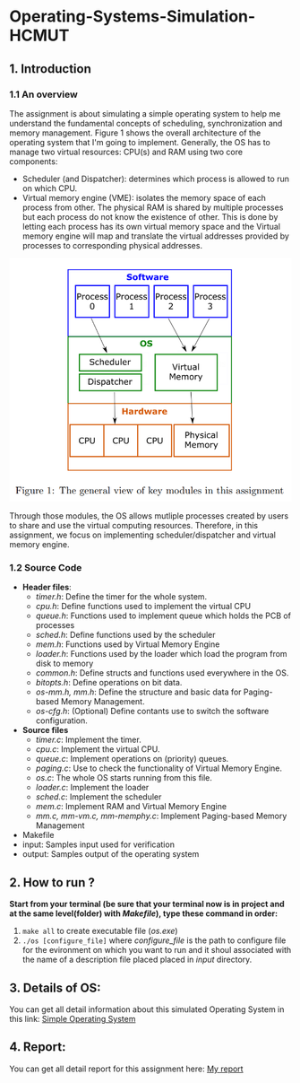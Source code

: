 # Operating-Systems-Simulation-HCMUT
## 1.  Introduction
### 1.1 An overview
The assignment is about simulating a simple operating system to help me understand the fundamental concepts of scheduling, synchronization and memory management. Figure 1 shows the overall architecture of the operating system that I'm going to implement. Generally, the OS has to manage two virtual resources:
CPU(s) and RAM using two core components:
- Scheduler (and Dispatcher): determines which process is allowed to run on which CPU.
- Virtual memory engine (VME): isolates the memory space of each process from other. The physical RAM is shared by multiple processes but each process do not know the existence of other. This is done by letting each process has its own virtual memory space and the Virtual memory engine will map and translate the virtual addresses provided by processes to corresponding physical addresses.

![Overview of Operating Systems](OperatingSystems_overview.png)

Through those modules, the OS allows mutliple processes created by users to share and use the virtual computing resources. Therefore, in this assignment, we focus on implementing scheduler/dispatcher and virtual memory engine.

### 1.2 Source Code
- **Header files**:
  - *timer.h*: Define the timer for the whole system.
  - *cpu.h*: Define functions used to implement the virtual CPU
  - *queue.h*: Functions used to implement queue which holds the PCB of processes
  - *sched.h*: Define functions used by the scheduler
  - *mem.h*: Functions used by Virtual Memory Engine
  - *loader.h*: Functions used by the loader which load the program from disk to memory
  - *common.h*: Define structs and functions used everywhere in the OS.
  - *bitopts.h*: Define operations on bit data.
  - *os-mm.h, mm.h*: Define the structure and basic data for Paging-based Memory Management.
  - *os-cfg.h*: (Optional) Define contants use to switch the software configuration.
- **Source files**
  - *timer.c*: Implement the timer.
  - *cpu.c*: Implement the virtual CPU.
  - *queue.c*: Implement operations on (priority) queues.
  - *paging.c*: Use to check the functionality of Virtual Memory Engine.
  - *os.c*: The whole OS starts running from this file.
  - *loader.c*: Implement the loader
  - *sched.c*: Implement the scheduler
  - *mem.c*: Implement RAM and Virtual Memory Engine
  - *mm.c, mm-vm.c, mm-memphy.c*: Implement Paging-based Memory Management
- Makefile
- input: Samples input used for verification
- output: Samples output of the operating system
## 2. How to run ?
**Start from your terminal (be sure that your terminal now is in project and at the same level(folder) with *Makefile*), type these command in order:**
1. `make all` to create executable file (*os.exe*)
2. `./os [configure_file]` where *configure_file* is the path to configure file for the evironment on which you want to run and it shoul associated with the name of a description file placed placed in *input* directory.
## 3. Details of OS:
You can get all detail information about this simulated Operating System in this link: [Simple Operating System](https://drive.google.com/file/d/1WPQA59ASUtBI67D1BpzVBXoT15CpeUUb/view?usp=drive_link)
## 4. Report:
You can get all detail report for this assignment here: [My report](https://docs.google.com/document/d/1cGnSNtU7JfvyKWbHrz1yEezvlokUdsDNwF7VY8HQa-k/edit?usp=sharing)

